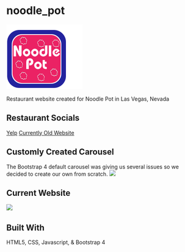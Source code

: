 # noodle_pot
![noodle pot logo](images/Noodle_Pot_Stamp_2.png)

Restaurant website created for Noodle Pot in Las Vegas, Nevada

## Restaurant Socials
[Yelp](https://www.yelp.com/biz/noodle-pot-las-vegas)
[Currently Old Website](http://noodlepotlasvegas.bestcafes.online/)

## Customly Created Carousel
The Bootstrap 4 default carousel was giving us several issues so we decided to create our own from scratch.
![](gifs/Cara.gif)

## Current Website
![](gifs/website.gif)

## Built With
HTML5, CSS, Javascript, & Bootstrap 4 

